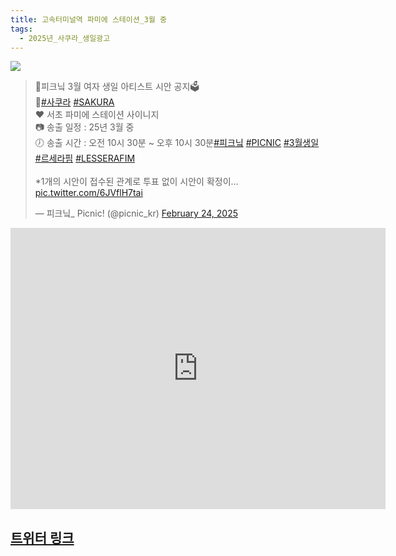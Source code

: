 ```yaml
---
title: 고속터미널역 파미에 스테이션_3월 중
tags:
  - 2025년_사쿠라_생일광고
---
```


<img src="https://pbs.twimg.com/ext_tw_video_thumb/1893949106415890433/pu/img/ccnCU-dfhAj_kWKI.jpg" >
<blockquote class="twitter-tweet" data-media-max-width="560"><p lang="ko" dir="ltr">💙피크닠 3월 여자 생일 아티스트 시안 공지🗳️<br>💚<a href="https://twitter.com/hashtag/%EC%82%AC%EC%BF%A0%EB%9D%BC?src=hash&amp;ref_src=twsrc%5Etfw">#사쿠라</a> <a href="https://twitter.com/hashtag/SAKURA?src=hash&amp;ref_src=twsrc%5Etfw">#SAKURA</a> <br>❤️ 서초 파미에 스테이션 사이니지<br>📷 송출 일정 : 25년 3월 중<br>🕖 송출 시간 : 오전 10시 30분 ~ 오후 10시 30분<a href="https://twitter.com/hashtag/%ED%94%BC%ED%81%AC%EB%8B%A0?src=hash&amp;ref_src=twsrc%5Etfw">#피크닠</a> <a href="https://twitter.com/hashtag/PICNIC?src=hash&amp;ref_src=twsrc%5Etfw">#PICNIC</a> <a href="https://twitter.com/hashtag/3%EC%9B%94%EC%83%9D%EC%9D%BC?src=hash&amp;ref_src=twsrc%5Etfw">#3월생일</a> <a href="https://twitter.com/hashtag/%EB%A5%B4%EC%84%B8%EB%9D%BC%ED%95%8C?src=hash&amp;ref_src=twsrc%5Etfw">#르세라핌</a> <a href="https://twitter.com/hashtag/LESSERAFIM?src=hash&amp;ref_src=twsrc%5Etfw">#LESSERAFIM</a> <br><br>*1개의 시안이 접수된 관계로 투표 없이 시안이 확정이… <a href="https://t.co/6JVflH7tai">pic.twitter.com/6JVflH7tai</a></p>&mdash; 피크닠_ Picnic! (@picnic_kr) <a href="https://twitter.com/picnic_kr/status/1893949173247955014?ref_src=twsrc%5Etfw">February 24, 2025</a></blockquote> <script async src="https://platform.twitter.com/widgets.js" charset="utf-8"></script>

<iframe src="https://www.google.com/maps/embed?pb=!1m18!1m12!1m3!1d3165.2008512690345!2d127.00207461335297!3d37.50318072763896!2m3!1f0!2f0!3f0!3m2!1i1024!2i768!4f13.1!3m3!1m2!1s0x357ca17a49eea945%3A0xb6a8372732d0edbe!2z7YyM66-47JeQ7Iqk7YWM7J207IWY!5e0!3m2!1sko!2skr!4v1741355445142!5m2!1sko!2skr" width="600" height="450" style="border:0;" allowfullscreen="" loading="lazy" referrerpolicy="no-referrer-when-downgrade"></iframe>

## [트위터 링크](https://x.com/picnic_kr/status/1893949173247955014)